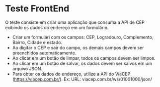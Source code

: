 # Teste FrontEnd

O teste consiste em criar uma aplicação que consuma a API de CEP exibindo os dados do endereço em um formulário.

- Criar um formulári com os campos: CEP, Logradouro, Complemento, Bairro, Cidade e estado.
- Ao digitar o CEP e sair do campo, os demais campos devem ser preenchidos automaticamente.
- Ao clicar em um botão de limpar, todos os campos devem ser limpos.
- Ao clicar em um botão de salvar, os dados devem ser salvos em um arquivo JSON.
- Para obter os dados do endereço, utilize a API do ViaCEP (https://viacep.com.br/). Ex: URL: viacep.com.br/ws/01001000/json/
